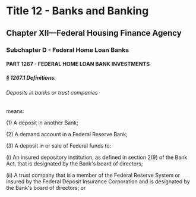 
# Title 12 - Banks and Banking
## Chapter XII—Federal Housing Finance Agency
### Subchapter D - Federal Home Loan Banks
#### PART 1267 - FEDERAL HOME LOAN BANK INVESTMENTS
##### § 1267.1 Definitions.
###### Deposits in banks or trust companies

means:

(1) A deposit in another Bank;

(2) A demand account in a Federal Reserve Bank;

(3) A deposit in or sale of Federal funds to:

(i) An insured depository institution, as defined in section 2(9) of the Bank Act, that is designated by the Bank's board of directors;

(ii) A trust company that is a member of the Federal Reserve System or insured by the Federal Deposit Insurance Corporation and is designated by the Bank's board of directors; or
